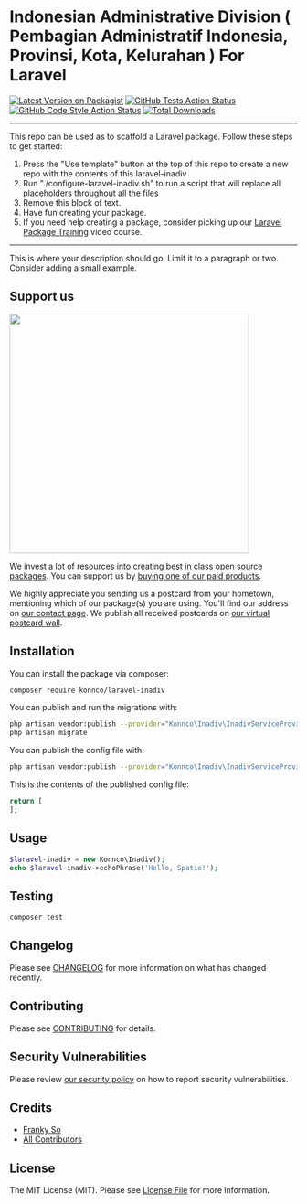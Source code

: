 # Indonesian Administrative Division ( Pembagian Administratif Indonesia, Provinsi, Kota, Kelurahan ) For Laravel

[![Latest Version on Packagist](https://img.shields.io/packagist/v/konnco/laravel-inadiv.svg?style=flat-square)](https://packagist.org/packages/konnco/laravel-inadiv)
[![GitHub Tests Action Status](https://img.shields.io/github/workflow/status/konnco/laravel-inadiv/run-tests?label=tests)](https://github.com/konnco/laravel-inadiv/actions?query=workflow%3Arun-tests+branch%3Amain)
[![GitHub Code Style Action Status](https://img.shields.io/github/workflow/status/konnco/laravel-inadiv/Check%20&%20fix%20styling?label=code%20style)](https://github.com/konnco/laravel-inadiv/actions?query=workflow%3A"Check+%26+fix+styling"+branch%3Amain)
[![Total Downloads](https://img.shields.io/packagist/dt/konnco/laravel-inadiv.svg?style=flat-square)](https://packagist.org/packages/konnco/laravel-inadiv)

---
This repo can be used as to scaffold a Laravel package. Follow these steps to get started:

1. Press the "Use template" button at the top of this repo to create a new repo with the contents of this laravel-inadiv
2. Run "./configure-laravel-inadiv.sh" to run a script that will replace all placeholders throughout all the files
3. Remove this block of text.
4. Have fun creating your package.
5. If you need help creating a package, consider picking up our <a href="https://laravelpackage.training">Laravel Package Training</a> video course.
---

This is where your description should go. Limit it to a paragraph or two. Consider adding a small example.

## Support us

[<img src="https://github-ads.s3.eu-central-1.amazonaws.com/laravel-inadiv.jpg?t=1" width="419px" />](https://spatie.be/github-ad-click/laravel-inadiv)

We invest a lot of resources into creating [best in class open source packages](https://spatie.be/open-source). You can support us by [buying one of our paid products](https://spatie.be/open-source/support-us).

We highly appreciate you sending us a postcard from your hometown, mentioning which of our package(s) you are using. You'll find our address on [our contact page](https://spatie.be/about-us). We publish all received postcards on [our virtual postcard wall](https://spatie.be/open-source/postcards).

## Installation

You can install the package via composer:

```bash
composer require konnco/laravel-inadiv
```

You can publish and run the migrations with:

```bash
php artisan vendor:publish --provider="Konnco\Inadiv\InadivServiceProvider" --tag="laravel-inadiv-migrations"
php artisan migrate
```

You can publish the config file with:
```bash
php artisan vendor:publish --provider="Konnco\Inadiv\InadivServiceProvider" --tag="laravel-inadiv-config"
```

This is the contents of the published config file:

```php
return [
];
```

## Usage

```php
$laravel-inadiv = new Konnco\Inadiv();
echo $laravel-inadiv->echoPhrase('Hello, Spatie!');
```

## Testing

```bash
composer test
```

## Changelog

Please see [CHANGELOG](CHANGELOG.md) for more information on what has changed recently.

## Contributing

Please see [CONTRIBUTING](.github/CONTRIBUTING.md) for details.

## Security Vulnerabilities

Please review [our security policy](../../security/policy) on how to report security vulnerabilities.

## Credits

- [Franky So](https://github.com/konnco)
- [All Contributors](../../contributors)

## License

The MIT License (MIT). Please see [License File](LICENSE.md) for more information.
